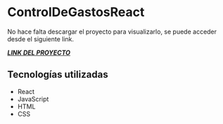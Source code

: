# ControlDeGastosReact

No hace falta descargar el proyecto para visualizarlo, se puede acceder desde el siguiente link.

[***LINK DEL PROYECTO***](https://enchanting-daifuku-18cc02.netlify.app/)

## Tecnologías utilizadas

- React
- JavaScript
- HTML
- CSS
